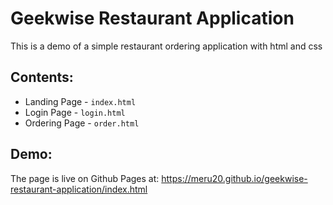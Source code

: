 # Geekwise Restaurant Application

This is a demo of a simple restaurant ordering application with html and css

## Contents:
* Landing Page - `index.html`
* Login Page - `login.html`
* Ordering Page - `order.html`


## Demo:
The page is live on Github Pages at: https://meru20.github.io/geekwise-restaurant-application/index.html